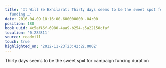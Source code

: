 ```yaml
---
title: 'It Will Be Exhilarat: Thirty days seems to be the sweet spot for campaign
  funding …'
date: 2016-04-09 18:16:00.600000000 -04:00
position: 188
book_uuid: 4c5af46f-6980-4aa9-b254-e5a22150cfaf
location: '0.283811'
source: readmill
touch: true
highlighted_on: '2012-11-23T23:42:22.000Z'
---
```


Thirty days seems to be the sweet spot for campaign funding duration